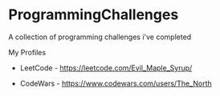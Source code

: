 # ProgrammingChallenges
A collection of programming challenges i've completed

My Profiles

  - LeetCode - https://leetcode.com/Evil_Maple_Syrup/
  
  - CodeWars - https://www.codewars.com/users/The_North
